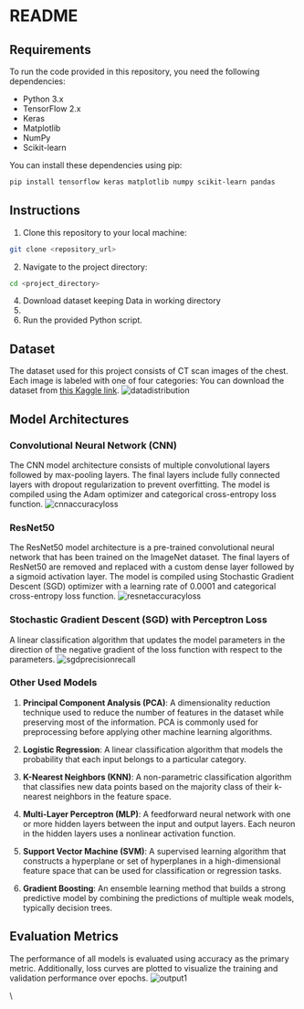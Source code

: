 # README

## Requirements

To run the code provided in this repository, you need the following dependencies:

- Python 3.x
- TensorFlow 2.x
- Keras
- Matplotlib
- NumPy
- Scikit-learn

You can install these dependencies using pip:

```bash
pip install tensorflow keras matplotlib numpy scikit-learn pandas 
```

## Instructions

1. Clone this repository to your local machine:

```bash
git clone <repository_url>
```

2. Navigate to the project directory:

```bash
cd <project_directory>
```
4. Download dataset keeping Data in working directory
5. 
3. Run the provided Python script.

## Dataset

The dataset used for this project consists of CT scan images of the chest. Each image is labeled with one of four categories: You can download the dataset from [this Kaggle link](https://www.kaggle.com/datasets/mohamedhanyyy/chest-ctscan-images/data).
![datadistribution](https://github.com/parthrastogicoder/Cancer_Detection_Ct_Scan/assets/119072596/874a0319-473b-4889-ad0a-75d1a2099b12)


## Model Architectures

### Convolutional Neural Network (CNN)

The CNN model architecture consists of multiple convolutional layers followed by max-pooling layers. The final layers include fully connected layers with dropout regularization to prevent overfitting. The model is compiled using the Adam optimizer and categorical cross-entropy loss function.
![cnnaccuracyloss](https://github.com/parthrastogicoder/Cancer_Detection_Ct_Scan/assets/119072596/5b91d123-5ccb-4435-8e00-116f55247d13)


### ResNet50

The ResNet50 model architecture is a pre-trained convolutional neural network that has been trained on the ImageNet dataset. The final layers of ResNet50 are removed and replaced with a custom dense layer followed by a sigmoid activation layer. The model is compiled using Stochastic Gradient Descent (SGD) optimizer with a learning rate of 0.0001 and categorical cross-entropy loss function.
![resnetaccuracyloss](https://github.com/parthrastogicoder/Cancer_Detection_Ct_Scan/assets/119072596/cd6f381a-2a79-4e7a-a712-75ba7f0dd85f)


### Stochastic Gradient Descent (SGD) with Perceptron Loss

A linear classification algorithm that updates the model parameters in the direction of the negative gradient of the loss function with respect to the parameters.
![sgdprecisionrecall](https://github.com/parthrastogicoder/Cancer_Detection_Ct_Scan/assets/119072596/ef59c6b9-49f2-4500-9148-35d4dfb8af50)


### Other Used Models

1. **Principal Component Analysis (PCA)**: A dimensionality reduction technique used to reduce the number of features in the dataset while preserving most of the information. PCA is commonly used for preprocessing before applying other machine learning algorithms.

2. **Logistic Regression**: A linear classification algorithm that models the probability that each input belongs to a particular category.

3. **K-Nearest Neighbors (KNN)**: A non-parametric classification algorithm that classifies new data points based on the majority class of their k-nearest neighbors in the feature space.

4. **Multi-Layer Perceptron (MLP)**: A feedforward neural network with one or more hidden layers between the input and output layers. Each neuron in the hidden layers uses a nonlinear activation function.

5. **Support Vector Machine (SVM)**: A supervised learning algorithm that constructs a hyperplane or set of hyperplanes in a high-dimensional feature space that can be used for classification or regression tasks.

6. **Gradient Boosting**: An ensemble learning method that builds a strong predictive model by combining the predictions of multiple weak models, typically decision trees.

## Evaluation Metrics

The performance of all models is evaluated using accuracy as the primary metric. Additionally, loss curves are plotted to visualize the training and validation performance over epochs.
![output1](https://github.com/parthrastogicoder/Cancer_Detection_Ct_Scan/assets/119072596/13cc257b-2095-4d30-b4a2-1c89aa0d9f89)


\
